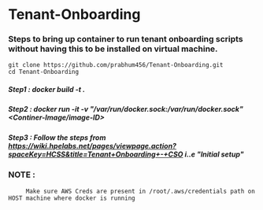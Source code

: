 # Tenant-Onboarding

### Steps to bring up container to run tenant onboarding scripts without having this to be installed on virtual machine.

    git clone https://github.com/prabhum456/Tenant-Onboarding.git 
    cd Tenant-Onboarding

##### Step1 : docker build -t <image-name> .
##### Step2 : docker run -it -v "/var/run/docker.sock:/var/run/docker.sock" <Continer-Image/image-ID>
##### Step3 : Follow the steps from  https://wiki.hpelabs.net/pages/viewpage.action?spaceKey=HCSS&title=Tenant+Onboarding+-+CSO i..e "Initial setup"
 
 
 
 ### NOTE : 
         Make sure AWS Creds are present in /root/.aws/credentials path on HOST machine where docker is running
 

